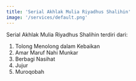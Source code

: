 ```yaml
---
title: 'Serial Akhlak Mulia Riyadhus Shalihin'
image: '/services/default.png'
---
```


Serial Akhlak Mulia Riyadhus Shalihin terdiri dari:
1. Tolong Menolong dalam Kebaikan 
2. Amar Maruf Nahi Munkar
3. Berbagi Nasihat
4. Jujur
5. Muroqobah

